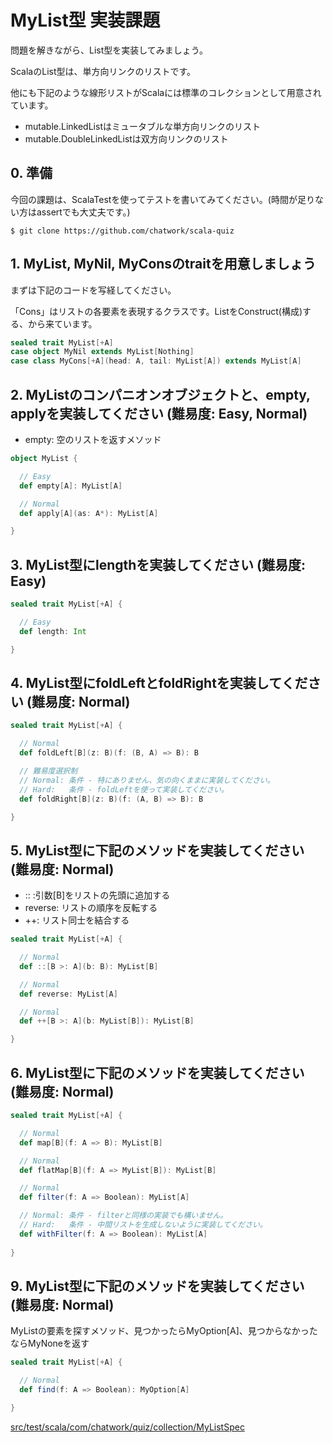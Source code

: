 # MyList型 実装課題

問題を解きながら、List型を実装してみましょう。

ScalaのList型は、単方向リンクのリストです。

他にも下記のような線形リストがScalaには標準のコレクションとして用意されています。
 - mutable.LinkedListはミュータブルな単方向リンクのリスト
 - mutable.DoubleLinkedListは双方向リンクのリスト

## 0. 準備

今回の課題は、ScalaTestを使ってテストを書いてみてください。(時間が足りない方はassertでも大丈夫です。)

```
$ git clone https://github.com/chatwork/scala-quiz
```

## 1. MyList, MyNil, MyConsのtraitを用意しましょう

まずは下記のコードを写経してください。

「Cons」はリストの各要素を表現するクラスです。ListをConstruct(構成)する、から来ています。

```scala
sealed trait MyList[+A]
case object MyNil extends MyList[Nothing]
case class MyCons[+A](head: A, tail: MyList[A]) extends MyList[A]
```


## 2. MyListのコンパニオンオブジェクトと、empty, applyを実装してください (難易度: Easy, Normal)

 - empty: 空のリストを返すメソッド

```scala
object MyList {

  // Easy
  def empty[A]: MyList[A]

  // Normal
  def apply[A](as: A*): MyList[A]

}
```

## 3. MyList型にlengthを実装してください (難易度: Easy)

```scala
sealed trait MyList[+A] {

  // Easy
  def length: Int

}
```

## 4. MyList型にfoldLeftとfoldRightを実装してください (難易度: Normal)

```scala
sealed trait MyList[+A] {

  // Normal
  def foldLeft[B](z: B)(f: (B, A) => B): B

  // 難易度選択制
  // Normal: 条件 - 特にありません、気の向くままに実装してください。
  // Hard:   条件 - foldLeftを使って実装してください。
  def foldRight[B](z: B)(f: (A, B) => B): B

}
```

## 5. MyList型に下記のメソッドを実装してください (難易度: Normal)

 - :: :引数[B]をリストの先頭に追加する
 - reverse: リストの順序を反転する
 - ++: リスト同士を結合する

```scala
sealed trait MyList[+A] {

  // Normal
  def ::[B >: A](b: B): MyList[B]

  // Normal
  def reverse: MyList[A]

  // Normal
  def ++[B >: A](b: MyList[B]): MyList[B]

}
```

## 6. MyList型に下記のメソッドを実装してください (難易度: Normal)

```scala
sealed trait MyList[+A] {

  // Normal
  def map[B](f: A => B): MyList[B]

  // Normal
  def flatMap[B](f: A => MyList[B]): MyList[B]

  // Normal
  def filter(f: A => Boolean): MyList[A]

  // Normal: 条件 - filterと同様の実装でも構いません。
  // Hard:   条件 - 中間リストを生成しないように実装してください。
  def withFilter(f: A => Boolean): MyList[A]
  
}
```


## 9. MyList型に下記のメソッドを実装してください (難易度: Normal)

MyListの要素を探すメソッド、見つかったらMyOption[A]、見つからなかったならMyNoneを返す

```scala
sealed trait MyList[+A] {

  // Normal
  def find(f: A => Boolean): MyOption[A]

}
```

[src/test/scala/com/chatwork/quiz/collection/MyListSpec](../src/test/scala/com/chatwork/quiz/collection/MyListSpec.scala)
